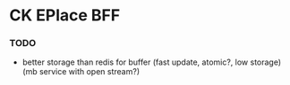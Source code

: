 # CK EPlace BFF

### TODO
- better storage than redis for buffer (fast update, atomic?, low storage) (mb service with open stream?)